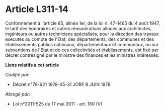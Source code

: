 # Article L311-14

Conformément à l'article 85, alinéa 1er, de la loi n. 47-1465 du 4 août 1947, le tarif des honoraires et autres rémunérations
alloués aux architectes, ingénieurs ou autres techniciens spécialisés, pour la direction des travaux exécutés au compte de
l'Etat, des départements, des communes et des établissements publics nationaux, départementaux et communaux, ou sur
subventions de l'Etat et de ces collectivités et établissements, est fixé par décret contresigné par le ministre des finances
et les ministres intéressés.

**Liens relatifs à cet article**

_Codifié par_:

  - Décret n°78-621 1978-05-31 JORF 8 JUIN 1978

_Abrogé par_:

  - Loi n°2011-525 du 17 mai 2011 - art. 180 (V)
